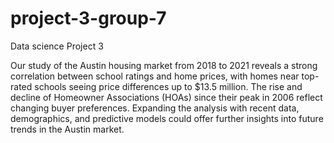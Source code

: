 # project-3-group-7
Data science Project 3


Our study of the Austin housing market from 2018 to 2021 reveals a strong correlation between school ratings and home prices, with homes near top-rated schools seeing price differences up to $13.5 million. The rise and decline of Homeowner Associations (HOAs) since their peak in 2006 reflect changing buyer preferences. Expanding the analysis with recent data, demographics, and predictive models could offer further insights into future trends in the Austin market.
